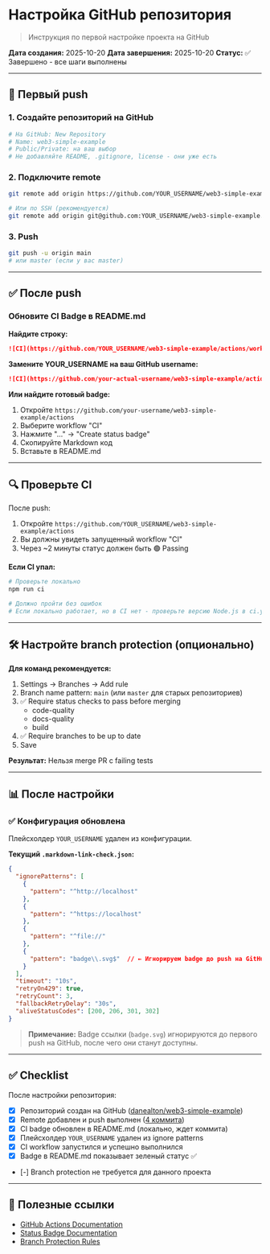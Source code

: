 # Настройка GitHub репозитория

> Инструкция по первой настройке проекта на GitHub

**Дата создания:** 2025-10-20
**Дата завершения:** 2025-10-20
**Статус:** ✅ Завершено - все шаги выполнены

---

## 🚀 Первый push

### 1. Создайте репозиторий на GitHub

```bash
# На GitHub: New Repository
# Name: web3-simple-example
# Public/Private: на ваш выбор
# Не добавляйте README, .gitignore, license - они уже есть
```

### 2. Подключите remote

```bash
git remote add origin https://github.com/YOUR_USERNAME/web3-simple-example.git

# Или по SSH (рекомендуется)
git remote add origin git@github.com:YOUR_USERNAME/web3-simple-example.git
```

### 3. Push

```bash
git push -u origin main
# или master (если у вас master)
```

---

## ✅ После push

### Обновите CI Badge в README.md

**Найдите строку:**

```markdown
![CI](https://github.com/YOUR_USERNAME/web3-simple-example/actions/workflows/ci.yml/badge.svg)
```

**Замените YOUR_USERNAME на ваш GitHub username:**

```markdown
![CI](https://github.com/your-actual-username/web3-simple-example/actions/workflows/ci.yml/badge.svg)
```

**Или найдите готовый badge:**

1. Откройте `https://github.com/your-username/web3-simple-example/actions`
2. Выберите workflow "CI"
3. Нажмите "..." → "Create status badge"
4. Скопируйте Markdown код
5. Вставьте в README.md

---

## 🔍 Проверьте CI

После push:

1. Откройте `https://github.com/YOUR_USERNAME/web3-simple-example/actions`
2. Вы должны увидеть запущенный workflow "CI"
3. Через ~2 минуты статус должен быть 🟢 Passing

**Если CI упал:**

```bash
# Проверьте локально
npm run ci

# Должно пройти без ошибок
# Если локально работает, но в CI нет - проверьте версию Node.js в ci.yml
```

---

## 🛠️ Настройте branch protection (опционально)

**Для команд рекомендуется:**

1. Settings → Branches → Add rule
2. Branch name pattern: `main` (или `master` для старых репозиториев)
3. ✅ Require status checks to pass before merging
   - code-quality
   - docs-quality
   - build
4. ✅ Require branches to be up to date
5. Save

**Результат:** Нельзя merge PR с failing tests

---

## 📊 После настройки

### ✅ Конфигурация обновлена

Плейсхолдер `YOUR_USERNAME` удален из конфигурации.

**Текущий `.markdown-link-check.json`:**

```json
{
  "ignorePatterns": [
    {
      "pattern": "^http://localhost"
    },
    {
      "pattern": "^https://localhost"
    },
    {
      "pattern": "^file://"
    },
    {
      "pattern": "badge\\.svg$"  // ← Игнорируем badge до push на GitHub
    }
  ],
  "timeout": "10s",
  "retryOn429": true,
  "retryCount": 3,
  "fallbackRetryDelay": "30s",
  "aliveStatusCodes": [200, 206, 301, 302]
}
```

> **Примечание:** Badge ссылки (`badge.svg`) игнорируются до первого push на GitHub, после чего они станут доступны.

---

## ✅ Checklist

После настройки репозитория:

- [x] Репозиторий создан на GitHub ([danealton/web3-simple-example](https://github.com/danealton/web3-simple-example))
- [x] Remote добавлен и push выполнен ([4 коммита](https://github.com/danealton/web3-simple-example/commits))
- [x] CI badge обновлен в README.md (локально, ждет коммита)
- [x] Плейсхолдер `YOUR_USERNAME` удален из ignore patterns
- [x] CI workflow запустился и успешно выполнился
- [x] Badge в README.md показывает зеленый статус ✅
- [-] Branch protection не требуется для данного проекта

---

## 🔗 Полезные ссылки

- [GitHub Actions Documentation](https://docs.github.com/en/actions)
- [Status Badge Documentation](https://docs.github.com/en/actions/monitoring-and-troubleshooting-workflows/adding-a-workflow-status-badge)
- [Branch Protection Rules](https://docs.github.com/en/repositories/configuring-branches-and-merges-in-your-repository/managing-protected-branches/about-protected-branches)
